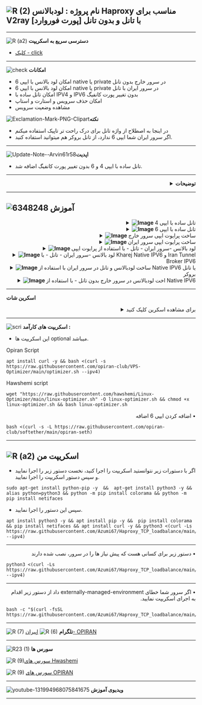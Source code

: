 ![R (2)](https://github.com/Azumi67/PrivateIP-Tunnel/assets/119934376/a064577c-9302-4f43-b3bf-3d4f84245a6f)
نام پروژه : لودبالانس Haproxy مناسب برای V2ray با تانل و بدون تانل  [پورت فوروارد]
---------------------------------------------------------------
------------------------
![R (a2)](https://github.com/Azumi67/RTT-Wireguard/assets/119934376/3f64bfa8-3785-4a0b-beba-366b3cb73719)
**دسترسی سریع به اسکریپت**


- [کلیک - click](https://github.com/Azumi67/Haproxy_TCP_loadbalance#%D8%A7%D8%B3%DA%A9%D8%B1%DB%8C%D9%BE%D8%AA-%D9%85%D9%86)
------------------------
![check](https://github.com/Azumi67/PrivateIP-Tunnel/assets/119934376/13de8d36-dcfe-498b-9d99-440049c0cf14)
**امکانات**

 - امکان لود بالانس با ایپی 6 native یا private در سرور خارج بدون تانل
 - امکان لود بالانس با ایپی 6 native یا private در سرور ایران با تانل
 - امکان تانل ساده با IPV4 و IPV6 بدون تغییر پورت کانفیگ
 - امکان حذف سرویس و استارت و استاپ
 - مشاهده وضعیت سرویس

 

![Exclamation-Mark-PNG-Clipart](https://github.com/Azumi67/Haproxy_TCP_loadbalance/assets/119934376/a462de6d-be16-46dc-aaa8-c21a4c6df669)**نکته**

- در اینجا به اصطلاح از واژه تانل برای درک راحت تر تاپیک استفاده میکنم
- اگر سرور ایران شما ایپی 6 ندارد، از تانل بروکر هم میتوانید استفاده کنید.
 
 ------------------------------------------------------
 ![Update-Note--Arvin61r58](https://github.com/Azumi67/Haproxy_TCP_loadbalance/assets/119934376/2b155c68-019e-4266-b1ac-e1429030e0c5)**اپدیت**

  - تانل ساده با ایپی 4 و 6 بدون تغییر پورت کانفیگ اضافه شد.
  
  -------------------
  <div align="right">
  <details>
    <summary><strong>توضیحات</strong></summary>

------------------


**تانل ساده با ایپی 4 و ایپی 6 بدون تغییر پورت کانفیگ**
- ایپی 4 یا 6 سرور خارج را میدهید و تعداد کانفیگ خود را وارد میکنید و بدون تغییر پورت کانفیگ، پورت فوروارد شما فعال میشود.
- اگر ایپی 6 انتخاب کردید، اطمینان پیدا کنید که هر دو طرف سرور ایپی 6 دارند.
- در این روش پنل بر روی سرور خارج نصب میشود و اسکریپت در سرور ایران اجرا میشود
 
**لود بالانس در سرور ایران با native ipv6 و تانل**
- باید سرور خارج و ایران هر دو ایپی 6 داشته باشند. اگر سرور ایران شما ایپی 6 ندارد از تانل بروکر استفاده نمایید.
- از ایپی 6 native خارج برای لود بالانس استفاده میشود و نیازی به استفاده از ایپی پرایوت هایی که ساختید نیست

**لود بالانس در سرور خارج با native ipv6 بدون تانل**

- شما تنها نیاز هست که سرور خارجتان ایپی 6 native داشته باشد و نیازی به سرور ایران ندارید

**لود بالانس در سرور ایران با پرایوت ایپی با تانل**
  
 - لطفا طبق اموزش پایین در سرور خارج و ایران، پرایوت ایپی بسازید .
 - سپس در سرور ایران از پرایوت ایپی خارج برای لود بالانس استفاده نمایید. به اموزش مربوطه مراجعه کنید.
  
  </details>
</div>

----------------
  
  ![6348248](https://github.com/Azumi67/PrivateIP-Tunnel/assets/119934376/398f8b07-65be-472e-9821-631f7b70f783)
**آموزش**
-

 <div align="right">
  <details>
    <summary><strong><img src="https://github.com/Azumi67/Rathole_reverseTunnel/assets/119934376/fcbbdc62-2de5-48aa-bbdd-e323e96a62b5" alt="Image"> </strong> تانل ساده با ایپی 4</summary>




  <p align="right">
    <img src="https://github.com/Azumi67/Haproxy_TCP_loadbalance/assets/119934376/c0e473e3-6aff-4019-9dec-be82f68757d3" alt="menu screen" />
  </p>


- تعداد کانفیگ های خود را وارد کنید. من دو عدد کانفیگ با پورت های 8080 و 8081 دارم . پس عدد 2 را وارد میکنم.
- ایپی 4 سرور خارج را وارد نمایید و سپس به ترتیب پورت های کانفیگ را وارد نمایید
- برای هر پورت خارج، پورتی دیگر برای HAPROXY انتخاب میکنم. به طور مثال برای پورت اول 8080 همان پورت 8080 را انتخاب میکنم. اینگونه دیگر پورت کانفیگ تغییری نخواهد کرد.
- در اخر ایپی ایران و پورت به شما نمایش داده میشود که در کلاینت V2RAYNG استفاده میکنید. باید ان را تغییر دهید تا کانفیگ شما کار کند.

  </details>
</div>

<div align="right">
  <details>
    <summary><strong><img src="https://github.com/Azumi67/Rathole_reverseTunnel/assets/119934376/fcbbdc62-2de5-48aa-bbdd-e323e96a62b5" alt="Image"> </strong> تانل ساده با ایپی 6</summary>




  <p align="right">
    <img src="https://github.com/Azumi67/Haproxy_TCP_loadbalance/assets/119934376/b1d18ea8-46ed-43fc-8b3e-e5f4db81acb0" alt="menu screen" />
  </p>


- تعداد کانفیگ های خود را وارد کنید. من دو عدد کانفیگ با پورت های 8080 و 8081 دارم . پس عدد 2 را وارد میکنم.
- ایپی 6 سرور خارج را وارد نمایید و سپس به ترتیب پورت های کانفیگ را وارد نمایید
- برای هر پورت خارج، پورتی دیگر برای HAPROXY انتخاب میکنم. به طور مثال برای پورت اول 8080 همان پورت 8080 را انتخاب میکنم. اینگونه دیگر پورت کانفیگ تغییری نخواهد کرد.
- در اخر ایپی ایران و پورت به شما نمایش داده میشود که در کلاینت V2RAYNG استفاده میکنید. باید ان را تغییر دهید تا کانفیگ شما کار کند.

  </details>
</div>

 <div align="right">
  <details>
    <summary><strong><img src="https://github.com/Azumi67/Rathole_reverseTunnel/assets/119934376/fcbbdc62-2de5-48aa-bbdd-e323e96a62b5" alt="Image"> </strong> ساخت پرایوت ایپی سرور خارج</summary>
  
 <p align="right">
  <img src="https://github.com/Azumi67/RTT-Wireguard/assets/119934376/bd974599-9dde-4377-9c06-480ebd7533ff" alt="Image" />
</p>
 <div dir="rtl">&bull;اگر میخواهید از پرایوت ایپی برای لودبالانس استفاده نمایید لطفا برای سرور خارج و ایران، پرایوت ایپی بسازید  </div>
  <div dir="rtl">&bull; برای ساخت پرایوت ایپی از سرور خارج شروع نمایید</div>
   <div dir="rtl">&bull;ایپی 4 سرور ایران و خارج را وارد نمایید </div>
    <div dir="rtl">&bull; تعداد ایپی پرایوت مورد نیاز خود را وارد نمایید. به طور مثال 3 تا</div>

 </details>
</div>

 <div align="right">
  <details>
    <summary><strong><img src="https://github.com/Azumi67/Rathole_reverseTunnel/assets/119934376/fcbbdc62-2de5-48aa-bbdd-e323e96a62b5" alt="Image"> </strong>ساخت پرایوت ایپی سرور ایران </summary>

 <div dir="rtl">&bull; برای سرور ایران هم مانند سرور خارج، پرایوت ایپی میسازیم</div>
 <div dir="rtl">&bull; ایپی 4 سرور ایران و خارج را وارد می کنید</div>
   <div dir="rtl">&bull; تعداد ایپی پرایوتی که میخواهید را وارد نمایید مانند سرور خارج 3 تا</div>
   
  </details>
</div>


<div align="right">
  <details>
    <summary><strong><img src="https://github.com/Azumi67/Rathole_reverseTunnel/assets/119934376/fcbbdc62-2de5-48aa-bbdd-e323e96a62b5" alt="Image"> </strong> لود بالانس -سرور ایران - تانل - با استفاده از پرایوت ایپی</summary>

<p align="right">
  <img src="https://github.com/Azumi67/Haproxy_TCP_loadbalance/assets/119934376/0e51b7a3-23fe-40ca-8f0a-0e7fe99138f4" alt="Image" />
</p>
<div dir="rtl">&bull;لطفا برای استفاده از این روش بر طبق اموزش، نخست برای سرور خارج و سپس ایران ایپی پرایوت بسازید</div>
 <div dir="rtl">&bull;از ایپی پرایوت هایی که برای سرور خارج ساختیم ، در لود بالانس استفاده میکنیم</div>
 <div dir="rtl">&bull; پورت کانفیگ های خارج را میدهید. به طور مثال من دو کانفیگ vmess با پورت های 8080 و 8081 ساخته بودم و به ازای هر ایپی 6 پرایوت ، پورت جداگانه وارد میکنم. </div>
   <div dir="rtl">&bull; پورت ایران را به صورت تک پورت 443 وارد میکنم</div>
   <div dir="rtl">&bull; بنابراین تمام کانفیگ های شما از ایپی 4 ایران و پورت 443 استفاده خواهند کرد</div>

   ![Exclamation-Mark-PNG-Clipart](https://github.com/Azumi67/Haproxy_TCP_loadbalance/assets/119934376/e0edf4ed-6023-4d7f-98ad-d0f45e57bb73)**اگر اتصال در کلاینت v2rayng یا nekoray برقرار نشد ، لطفا با دستور systemctl restart haproxy یک بار آن را ریست کنید و دوباره تست کنید** 

  </details>
</div>

<div align="right">
  <details>
    <summary><strong><img src="https://github.com/Azumi67/Rathole_reverseTunnel/assets/119934376/fcbbdc62-2de5-48aa-bbdd-e323e96a62b5" alt="Image"> </strong> لود بالانس -سرور ایران - تانل - با Kharej Native IPV6 و Iran Tunnel Broker IPV6</summary>
 


![green-dot-clipart-3](https://github.com/Azumi67/6TO4-PrivateIP/assets/119934376/902a2efa-f48f-4048-bc2a-5be12143bef3) **افزودن ایپی 6 native اضافه در سرور خارج**


 <p align="right">
  <img src="https://github.com/Azumi67/Haproxy_TCP_loadbalance/assets/119934376/4e7bcf1c-275e-4226-9b5e-99d2f9b3bee3" alt="Image" />
</p>

 <div dir="rtl">&bull; افزودن ایپی 6 NATIVE . [درسرور دیجیتال اوشن تست شده] </div>
  <div dir="rtl">&bull;برای لودبالانس چه تانل و غیر تانل باید در سرور خارج ، ایپی 6 اضافه نمایید</div>
  <div dir="rtl">&bull; اگر به هر صورت برای سرور خارج شما کار نکرد، لطفا به صورت دستی اضافه نمایید یا از اسکریپت اپیران که در قسمت اسکریپت های کارامد قرارداده ام، استفاده نمایید.</div>

  </details>
</div>

 <div align="right">
  <details>
    <summary><strong><img src="https://github.com/Azumi67/Rathole_reverseTunnel/assets/119934376/fcbbdc62-2de5-48aa-bbdd-e323e96a62b5" alt="Image"> </strong> ساخت 
 لودبالانس و تانل در سرور ایران با استفاده از Native IPV6 یا تانل بروکر</summary>

<p align="right">
  <img src="https://github.com/Azumi67/Haproxy_TCP_loadbalance/assets/119934376/cd0f6394-b322-47eb-bb1c-a3c05009a0a7" alt="Image" />
</p>
<div dir="rtl">&bull; در این روش از native ipv6 خارج برای لود بالانس استفاده میکنم</div>
<div dir="rtl">&bull; لطفا اگر سرور ایران شما  ایپی 6 ندارد ، ایپی 6 از تانل بروکر تهیه بفرمایید</div>
 <div dir="rtl">&bull; ایپی 6 های خارجی که ساختید را اضافه نمایید. من تعداد را 2 انتخاب کردم</div>
 <div dir="rtl">&bull;میتوانید از پورت های یکسان یا برای هر ایپی 6 خارج از یک پورت جداگانه بر اساس کانفیگی که دارید، استفاده نمایید</div>
   <div dir="rtl">&bull; پورت تانل یا همون سرور ایران هم وارد نمایید. پورت جدید شما به طور مثال در اسکرین بالا ، 443 میباشد</div>
   <div dir="rtl">&bull;در آخر هم ایپی 4 سرور ایران و پورتی که انتخاب کردید به شما نمایش داده میشد. میتوانید از ان به جای ادرس کلاینت V2RAYNG استفاده نمایید</div>
  <div dir="rtl">&bull; در تمام کانفیگ های موجود با پورت های متفاوت در قسمت ادرس کلاینت v2rayng از ipv4-iran:443 استفاده میکنید</div>

  </details>
</div>

 <div align="right">
  <details>
    <summary><strong><img src="https://github.com/Azumi67/Rathole_reverseTunnel/assets/119934376/fcbbdc62-2de5-48aa-bbdd-e323e96a62b5" alt="Image"> </strong>اخت لودبالانس در سرور خارج بدون تانل - با استفاده از Native IPV6  </summary>


<p align="right">
  <img src="https://github.com/Azumi67/Haproxy_TCP_loadbalance/assets/119934376/35a672d4-e084-46fd-9179-91647081c084" alt="Image" />
</p>
<div dir="rtl">&bull; نخست ایپی 6 خارج در صورت نیاز اضافه کنید</div>
 <div dir="rtl">&bull; ایپی 6 های خارجی که ساختید را اضافه نمایید. من تعداد را 2 انتخاب کردم</div>
 <div dir="rtl">&bull;میتوانید از پورت های یکسان یا برای هر ایپی 6 خارج از یک پورت جداگانه بر اساس کانفیگی که دارید، استفاده نمایید</div>
   <div dir="rtl">&bull; پورت لود بالانس هم وارد نمایید. پورت لود بالانس همان پورت جدید شما میباشد. به طور مثال در اسکرین بالا ، 443 است.</div>
   <div dir="rtl">&bull;در آخر هم ایپی 4 سرور خارج و پورتی که انتخاب کردید به شما نمایش داده میشد. میتوانید از ان به جای ادرس کلاینت V2RAYNG استفاده نمایید</div>
   <div dir="rtl">&bull; در تمام کانفیگ های موجود با پورت های متفاوت در قسمت ادرس کلاینت v2rayng از ipv4-kharej:443 استفاده میکنید</div>


  </details>
</div>


------------------------------------------


**اسکرین شات**

<details>
  <summary align="right">برای مشاهده اسکرین کلیک کنید</summary>
  
  <p align="right">
    <img src="https://github.com/Azumi67/Rathole_reverseTunnel/assets/119934376/9e744610-6651-4f20-8375-20505742cbbf" alt="menu screen" />
  </p>
</details>

---------------
![scri](https://github.com/Azumi67/FRP-V2ray-Loadbalance/assets/119934376/cbfb72ac-eff1-46df-b5e5-a3930a4a6651)
**اسکریپت های کارآمد :**
- این اسکریپت ها optional میباشد.


 
 Opiran Script
```
apt install curl -y && bash <(curl -s https://raw.githubusercontent.com/opiran-club/VPS-Optimizer/main/optimizer.sh --ipv4)
```

Hawshemi script

```
wget "https://raw.githubusercontent.com/hawshemi/Linux-Optimizer/main/linux-optimizer.sh" -O linux-optimizer.sh && chmod +x linux-optimizer.sh && bash linux-optimizer.sh
```

<div dir="rtl">&bull; اضافه کردن ایپی 6 اضافه</div>
 
  
```
bash <(curl -s -L https://raw.githubusercontent.com/opiran-club/softether/main/opiran-seth)
```
-----------------------------------------------------
![R (a2)](https://github.com/Azumi67/PrivateIP-Tunnel/assets/119934376/716fd45e-635c-4796-b8cf-856024e5b2b2)
**اسکریپت من**
----------------


- اگر با دستورات زیر نتوانستید اسکریپت را اجرا کنید، نخست دستور زیر را اجرا نمایید و سپس دستور اسکریپت را اجرا نمایید.

```
sudo apt-get install python-pip -y  &&  apt-get install python3 -y && alias python=python3 && python -m pip install colorama && python -m pip install netifaces
```
- سپس این دستور را اجرا نمایید.

```
apt install python3 -y && apt install pip -y &&  pip install colorama && pip install netifaces && apt install curl -y && python3 <(curl -Ls https://raw.githubusercontent.com/Azumi67/Haproxy_TCP_loadbalance/main/haproxy.py --ipv4)
```
--------------------------------------
 <div dir="rtl">&bull;  دستور زیر برای کسانی هست که پیش نیاز ها را در سرور، نصب شده دارند</div>
 
```
python3 <(curl -Ls https://raw.githubusercontent.com/Azumi67/Haproxy_TCP_loadbalance/main/haproxy.py --ipv4)
```
--------------------------------------
 <div dir="rtl">&bull; اگر سرور شما خطای externally-managed-environment داد از دستور زیر اقدام به اجرای اسکریپت نمایید.</div>
 
```
bash -c "$(curl -fsSL https://raw.githubusercontent.com/Azumi67/Haproxy_TCP_loadbalance/main/managed.sh)"
```

---------------------------------------------
![R (7)](https://github.com/Azumi67/PrivateIP-Tunnel/assets/119934376/42c09cbb-2690-4343-963a-5deca12218c1)
**تلگرام** 
![R (6)](https://github.com/Azumi67/FRP-V2ray-Loadbalance/assets/119934376/f81bf6e1-cfed-4e24-b944-236f5c0b15d3) [اپیران- OPIRAN](https://github.com/opiran-club)

---------------------------------
![R23 (1)](https://github.com/Azumi67/FRP-V2ray-Loadbalance/assets/119934376/18d12405-d354-48ac-9084-fff98d61d91c)
**سورس ها**

![R (9)](https://github.com/Azumi67/6TO4-GRE-IPIP-SIT/assets/119934376/4758a7da-ab54-4a0a-a5a6-5f895092f527)[سورس های Hwashemi](https://github.com/hawshemi/Linux-Optimizer)

![R (9)](https://github.com/Azumi67/FRP-V2ray-Loadbalance/assets/119934376/33388f7b-f1ab-4847-9e9b-e8b39d75deaa) [سورس های OPIRAN](https://github.com/opiran-club)


-----------------------------------------------------

![youtube-131994968075841675](https://github.com/Azumi67/FRP-V2ray-Loadbalance/assets/119934376/24202a92-aff2-4079-a6c2-9db14cd0ecd1)
**ویدیوی آموزش**

-----------------------------------------


